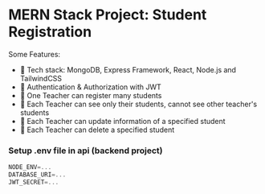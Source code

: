 # MERN Stack Project: Student Registration

Some Features:

-   🌟 Tech stack: MongoDB, Express Framework, React, Node.js and TailwindCSS 
-   🎃 Authentication & Authorization with JWT
-   🎃 One Teacher can register many students
-   🎃 Each Teacher can see only their students, cannot see other teacher's students
-   🎃 Each Teacher can update information of a specified student
-   🎃 Each Teacher can delete a specified student

### Setup .env file in api (backend project)

```js
NODE_ENV=...
DATABASE_URI=...
JWT_SECRET=...


